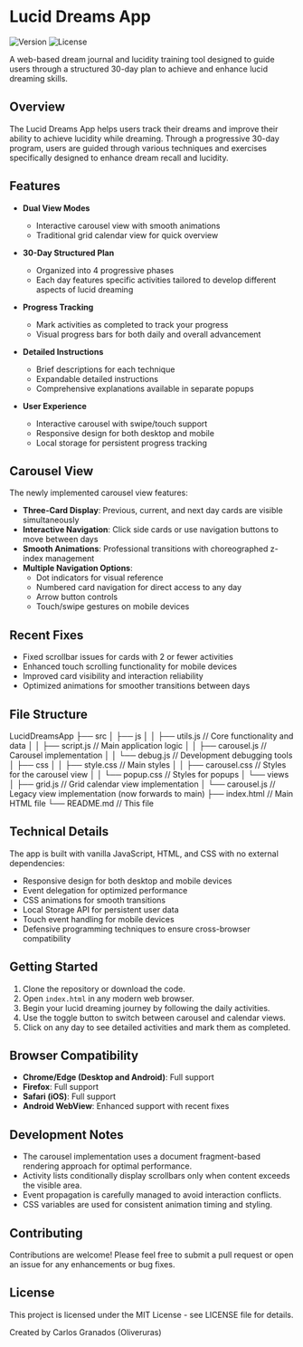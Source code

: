 # Lucid Dreams App

![Version](https://img.shields.io/badge/version-1.0.2-blue.svg)
![License](https://img.shields.io/badge/license-MIT-green.svg)

A web-based dream journal and lucidity training tool designed to guide users through a structured 30-day plan to achieve and enhance lucid dreaming skills.

## Overview

The Lucid Dreams App helps users track their dreams and improve their ability to achieve lucidity while dreaming. Through a progressive 30-day program, users are guided through various techniques and exercises specifically designed to enhance dream recall and lucidity.

## Features

- **Dual View Modes**
  - Interactive carousel view with smooth animations
  - Traditional grid calendar view for quick overview

- **30-Day Structured Plan**
  - Organized into 4 progressive phases
  - Each day features specific activities tailored to develop different aspects of lucid dreaming

- **Progress Tracking**
  - Mark activities as completed to track your progress
  - Visual progress bars for both daily and overall advancement

- **Detailed Instructions**
  - Brief descriptions for each technique
  - Expandable detailed instructions
  - Comprehensive explanations available in separate popups

- **User Experience**
  - Interactive carousel with swipe/touch support
  - Responsive design for both desktop and mobile
  - Local storage for persistent progress tracking

## Carousel View

The newly implemented carousel view features:

- **Three-Card Display**: Previous, current, and next day cards are visible simultaneously
- **Interactive Navigation**: Click side cards or use navigation buttons to move between days
- **Smooth Animations**: Professional transitions with choreographed z-index management
- **Multiple Navigation Options**: 
  - Dot indicators for visual reference
  - Numbered card navigation for direct access to any day
  - Arrow button controls
  - Touch/swipe gestures on mobile devices

## Recent Fixes

- Fixed scrollbar issues for cards with 2 or fewer activities
- Enhanced touch scrolling functionality for mobile devices
- Improved card visibility and interaction reliability
- Optimized animations for smoother transitions between days

## File Structure

LucidDreamsApp
├── src
│   ├── js
│   │   ├── utils.js           // Core functionality and data
│   │   ├── script.js          // Main application logic
│   │   ├── carousel.js        // Carousel implementation
│   │   └── debug.js           // Development debugging tools
│   ├── css
│   │   ├── style.css          // Main styles
│   │   ├── carousel.css       // Styles for the carousel view
│   │   └── popup.css          // Styles for popups
│   └── views
│       ├── grid.js            // Grid calendar view implementation
│       └── carousel.js        // Legacy view implementation (now forwards to main)
├── index.html                 // Main HTML file
└── README.md                  // This file

## Technical Details

The app is built with vanilla JavaScript, HTML, and CSS with no external dependencies:

- Responsive design for both desktop and mobile devices
- Event delegation for optimized performance
- CSS animations for smooth transitions
- Local Storage API for persistent user data
- Touch event handling for mobile devices
- Defensive programming techniques to ensure cross-browser compatibility

## Getting Started

1. Clone the repository or download the code.
2. Open `index.html` in any modern web browser.
3. Begin your lucid dreaming journey by following the daily activities.
4. Use the toggle button to switch between carousel and calendar views.
5. Click on any day to see detailed activities and mark them as completed.

## Browser Compatibility

- **Chrome/Edge (Desktop and Android)**: Full support
- **Firefox**: Full support
- **Safari (iOS)**: Full support
- **Android WebView**: Enhanced support with recent fixes

## Development Notes

- The carousel implementation uses a document fragment-based rendering approach for optimal performance.
- Activity lists conditionally display scrollbars only when content exceeds the visible area.
- Event propagation is carefully managed to avoid interaction conflicts.
- CSS variables are used for consistent animation timing and styling.

## Contributing

Contributions are welcome! Please feel free to submit a pull request or open an issue for any enhancements or bug fixes.

## License

This project is licensed under the MIT License - see LICENSE file for details.

Created by Carlos Granados (Oliveruras)